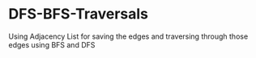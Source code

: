 # DFS-BFS-Traversals
Using Adjacency List for saving the edges and traversing through those edges using BFS and DFS
